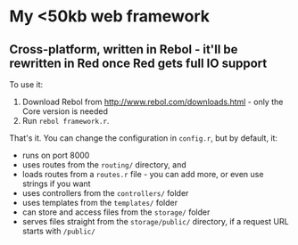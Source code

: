 # My <50kb web framework
## Cross-platform, written in Rebol - it'll be rewritten in Red once Red gets full IO support

To use it:
1. Download Rebol from http://www.rebol.com/downloads.html - only the Core version is needed
2. Run `rebol framework.r`.

That's it. You can change the configuration in `config.r`, but by default, it:
* runs on port 8000
* uses routes from the `routing/` directory, and
* loads routes from a `routes.r` file - you can add more, or even use strings if you want
* uses controllers from the `controllers/` folder 
* uses templates from the `templates/` folder
* can store and access files from the `storage/` folder
* serves files straight from the `storage/public/` directory, if a request URL starts with `/public/`
